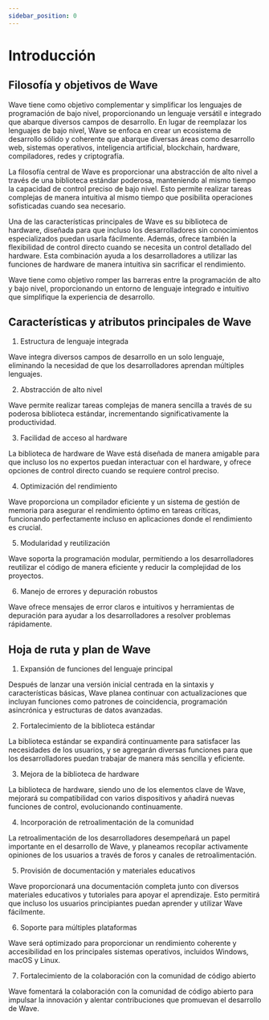 ```yaml
---
sidebar_position: 0
---
```


# Introducción

## Filosofía y objetivos de Wave

Wave tiene como objetivo complementar y simplificar los lenguajes de programación de bajo nivel, proporcionando un lenguaje versátil e integrado que abarque diversos campos de desarrollo. En lugar de reemplazar los lenguajes de bajo nivel, Wave se enfoca en crear un ecosistema de desarrollo sólido y coherente que abarque diversas áreas como desarrollo web, sistemas operativos, inteligencia artificial, blockchain, hardware, compiladores, redes y criptografía.

La filosofía central de Wave es proporcionar una abstracción de alto nivel a través de una biblioteca estándar poderosa, manteniendo al mismo tiempo la capacidad de control preciso de bajo nivel. Esto permite realizar tareas complejas de manera intuitiva al mismo tiempo que posibilita operaciones sofisticadas cuando sea necesario.

Una de las características principales de Wave es su biblioteca de hardware, diseñada para que incluso los desarrolladores sin conocimientos especializados puedan usarla fácilmente. Además, ofrece también la flexibilidad de control directo cuando se necesita un control detallado del hardware. Esta combinación ayuda a los desarrolladores a utilizar las funciones de hardware de manera intuitiva sin sacrificar el rendimiento.

Wave tiene como objetivo romper las barreras entre la programación de alto y bajo nivel, proporcionando un entorno de lenguaje integrado e intuitivo que simplifique la experiencia de desarrollo.

## Características y atributos principales de Wave

1. Estructura de lenguaje integrada

Wave integra diversos campos de desarrollo en un solo lenguaje, eliminando la necesidad de que los desarrolladores aprendan múltiples lenguajes.

2. Abstracción de alto nivel

Wave permite realizar tareas complejas de manera sencilla a través de su poderosa biblioteca estándar, incrementando significativamente la productividad.

3. Facilidad de acceso al hardware

La biblioteca de hardware de Wave está diseñada de manera amigable para que incluso los no expertos puedan interactuar con el hardware, y ofrece opciones de control directo cuando se requiere control preciso.

4. Optimización del rendimiento

Wave proporciona un compilador eficiente y un sistema de gestión de memoria para asegurar el rendimiento óptimo en tareas críticas, funcionando perfectamente incluso en aplicaciones donde el rendimiento es crucial.

5. Modularidad y reutilización

Wave soporta la programación modular, permitiendo a los desarrolladores reutilizar el código de manera eficiente y reducir la complejidad de los proyectos.

6. Manejo de errores y depuración robustos

Wave ofrece mensajes de error claros e intuitivos y herramientas de depuración para ayudar a los desarrolladores a resolver problemas rápidamente.

## Hoja de ruta y plan de Wave

1. Expansión de funciones del lenguaje principal

Después de lanzar una versión inicial centrada en la sintaxis y características básicas, Wave planea continuar con actualizaciones que incluyan funciones como patrones de coincidencia, programación asincrónica y estructuras de datos avanzadas.

2. Fortalecimiento de la biblioteca estándar

La biblioteca estándar se expandirá continuamente para satisfacer las necesidades de los usuarios, y se agregarán diversas funciones para que los desarrolladores puedan trabajar de manera más sencilla y eficiente.

3. Mejora de la biblioteca de hardware

La biblioteca de hardware, siendo uno de los elementos clave de Wave, mejorará su compatibilidad con varios dispositivos y añadirá nuevas funciones de control, evolucionando continuamente.

4. Incorporación de retroalimentación de la comunidad

La retroalimentación de los desarrolladores desempeñará un papel importante en el desarrollo de Wave, y planeamos recopilar activamente opiniones de los usuarios a través de foros y canales de retroalimentación.

5. Provisión de documentación y materiales educativos

Wave proporcionará una documentación completa junto con diversos materiales educativos y tutoriales para apoyar el aprendizaje. Esto permitirá que incluso los usuarios principiantes puedan aprender y utilizar Wave fácilmente.

6. Soporte para múltiples plataformas

Wave será optimizado para proporcionar un rendimiento coherente y accesibilidad en los principales sistemas operativos, incluidos Windows, macOS y Linux.

7. Fortalecimiento de la colaboración con la comunidad de código abierto

Wave fomentará la colaboración con la comunidad de código abierto para impulsar la innovación y alentar contribuciones que promuevan el desarrollo de Wave.